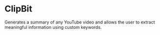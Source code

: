 # ClipBit

Generates a summary of any YouTube video and allows the user to extract meaningful information using custom keywords.